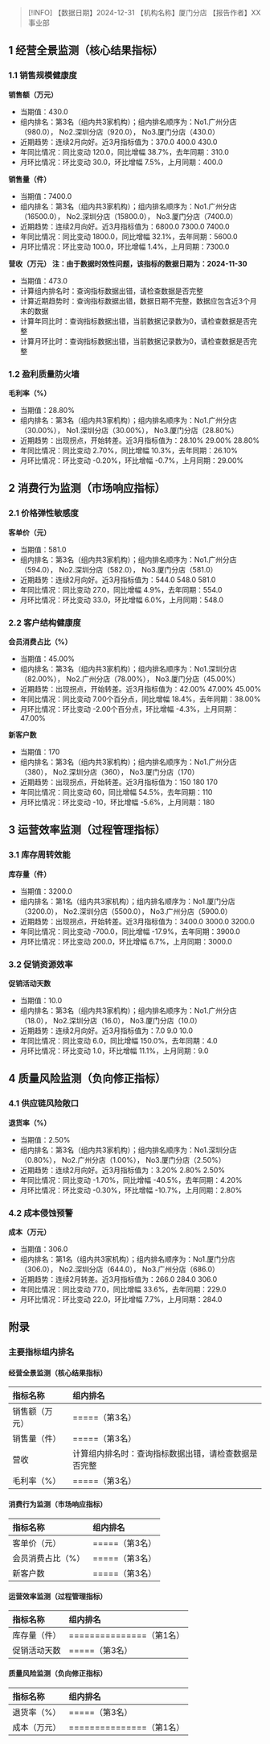 > [!INFO] 【数据日期】2024-12-31        【机构名称】厦门分店        【报告作者】XX事业部
## 1 经营全景监测（核心结果指标）

### 1.1 销售规模健康度

**销售额（万元）**
- 当期值：430.0
- 组内排名：第3名（组内共3家机构）；组内排名顺序为：No1.广州分店（980.0）， No2.深圳分店（920.0）， No3.厦门分店（430.0）
- 近期趋势：连续2月向好。近3月指标值为：370.0 400.0 430.0
- 年同比情况：同比变动 120.0，同比增幅 38.7%，去年同期：310.0
- 月环比情况：环比变动 30.0，环比增幅 7.5%，上月同期：400.0

**销售量（件）**
- 当期值：7400.0
- 组内排名：第3名（组内共3家机构）；组内排名顺序为：No1.广州分店（16500.0）， No2.深圳分店（15800.0）， No3.厦门分店（7400.0）
- 近期趋势：连续2月向好。近3月指标值为：6800.0 7300.0 7400.0
- 年同比情况：同比变动 1800.0，同比增幅 32.1%，去年同期：5600.0
- 月环比情况：环比变动 100.0，环比增幅 1.4%，上月同期：7300.0

**营收（万元） 注：由于数据时效性问题，该指标的数据日期为：2024-11-30**
- 当期值：473.0
- 计算组内排名时：查询指标数据出错，请检查数据是否完整
- 计算近期趋势时：查询指标数据出错，数据日期不完整，数据应包含近3个月末的数据
- 计算年同比时：查询指标数据出错，当前数据记录数为0，请检查数据是否完整
- 计算月环比时：查询指标数据出错，当前数据记录数为0，请检查数据是否完整

### 1.2 盈利质量防火墙

**毛利率（%）**
- 当期值：28.80%
- 组内排名：第3名（组内共3家机构）；组内排名顺序为：No1.广州分店（30.00%）， No1.深圳分店（30.00%）， No3.厦门分店（28.80%）
- 近期趋势：出现拐点，开始转差。近3月指标值为：28.10% 29.00% 28.80%
- 年同比情况：同比变动 2.70%，同比增幅 10.3%，去年同期：26.10%
- 月环比情况：环比变动 -0.20%，环比增幅 -0.7%，上月同期：29.00%

## 2 消费行为监测（市场响应指标）

### 2.1 价格弹性敏感度

**客单价（元）**
- 当期值：581.0
- 组内排名：第3名（组内共3家机构）；组内排名顺序为：No1.广州分店（594.0）， No2.深圳分店（582.0）， No3.厦门分店（581.0）
- 近期趋势：连续2月向好。近3月指标值为：544.0 548.0 581.0
- 年同比情况：同比变动 27.0，同比增幅 4.9%，去年同期：554.0
- 月环比情况：环比变动 33.0，环比增幅 6.0%，上月同期：548.0

### 2.2 客户结构健康度

**会员消费占比（%）**
- 当期值：45.00%
- 组内排名：第3名（组内共3家机构）；组内排名顺序为：No1.深圳分店（82.00%）， No2.广州分店（78.00%）， No3.厦门分店（45.00%）
- 近期趋势：出现拐点，开始转差。近3月指标值为：42.00% 47.00% 45.00%
- 年同比情况：同比变动 7.00个百分点，同比增幅 18.4%，去年同期：38.00%
- 月环比情况：环比变动 -2.00个百分点，环比增幅 -4.3%，上月同期：47.00%

**新客户数**
- 当期值：170
- 组内排名：第3名（组内共3家机构）；组内排名顺序为：No1.广州分店（380）， No2.深圳分店（360）， No3.厦门分店（170）
- 近期趋势：出现拐点，开始转差。近3月指标值为：150 180 170
- 年同比情况：同比变动 60，同比增幅 54.5%，去年同期：110
- 月环比情况：环比变动 -10，环比增幅 -5.6%，上月同期：180

## 3 运营效率监测（过程管理指标）

### 3.1 库存周转效能

**库存量（件）**
- 当期值：3200.0
- 组内排名：第1名（组内共3家机构）；组内排名顺序为：No1.厦门分店（3200.0）， No2.深圳分店（5500.0）， No3.广州分店（5900.0）
- 近期趋势：出现拐点，开始转差。近3月指标值为：3400.0 3000.0 3200.0
- 年同比情况：同比变动 -700.0，同比增幅 -17.9%，去年同期：3900.0
- 月环比情况：环比变动 200.0，环比增幅 6.7%，上月同期：3000.0

### 3.2 促销资源效率

**促销活动天数**
- 当期值：10.0
- 组内排名：第3名（组内共3家机构）；组内排名顺序为：No1.广州分店（18.0）， No2.深圳分店（16.0）， No3.厦门分店（10.0）
- 近期趋势：连续2月向好。近3月指标值为：7.0 9.0 10.0
- 年同比情况：同比变动 6.0，同比增幅 150.0%，去年同期：4.0
- 月环比情况：环比变动 1.0，环比增幅 11.1%，上月同期：9.0

## 4 质量风险监测（负向修正指标）

### 4.1 供应链风险敞口

**退货率（%）**
- 当期值：2.50%
- 组内排名：第3名（组内共3家机构）；组内排名顺序为：No1.深圳分店（0.80%）， No2.广州分店（1.00%）， No3.厦门分店（2.50%）
- 近期趋势：连续2月向好。近3月指标值为：3.20% 2.80% 2.50%
- 年同比情况：同比变动 -1.70%，同比增幅 -40.5%，去年同期：4.20%
- 月环比情况：环比变动 -0.30%，环比增幅 -10.7%，上月同期：2.80%

### 4.2 成本侵蚀预警

**成本（万元）**
- 当期值：306.0
- 组内排名：第1名（组内共3家机构）；组内排名顺序为：No1.厦门分店（306.0）， No2.深圳分店（644.0）， No3.广州分店（686.0）
- 近期趋势：连续2月转差。近3月指标值为：266.0 284.0 306.0
- 年同比情况：同比变动 77.0，同比增幅 33.6%，去年同期：229.0
- 月环比情况：环比变动 22.0，环比增幅 7.7%，上月同期：284.0

## 附录

### 主要指标组内排名

#### 经营全景监测（核心结果指标）

| 指标名称    | 组内排名                       |
|:--------|:---------------------------|
| 销售额（万元） | =====（第3名）                 |
| 销售量（件）  | =====（第3名）                 |
| 营收      | 计算组内排名时：查询指标数据出错，请检查数据是否完整 |
| 毛利率（%）  | =====（第3名）                 |
#### 消费行为监测（市场响应指标）

| 指标名称      | 组内排名       |
|:----------|:-----------|
| 客单价（元）    | =====（第3名） |
| 会员消费占比（%） | =====（第3名） |
| 新客户数      | =====（第3名） |
#### 运营效率监测（过程管理指标）

| 指标名称   | 组内排名                 |
|:-------|:---------------------|
| 库存量（件） | ===============（第1名） |
| 促销活动天数 | =====（第3名）           |
#### 质量风险监测（负向修正指标）

| 指标名称   | 组内排名                 |
|:-------|:---------------------|
| 退货率（%） | =====（第3名）           |
| 成本（万元） | ===============（第1名） |